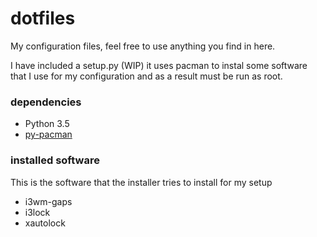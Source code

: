 # dotfiles

My configuration files, feel free to use anything you find in here.

I have included a setup.py (WIP) it uses pacman to instal some software that I use for my configuration and as a result must be run as root. 

### dependencies

* Python 3.5
* [py-pacman](https://github.com/timlyo/py-pacman)


### installed software

This is the software that the installer tries to install for my setup

* i3wm-gaps
* i3lock
* xautolock